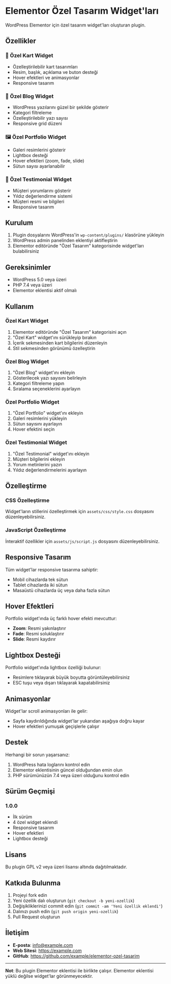 # Elementor Özel Tasarım Widget'ları

WordPress Elementor için özel tasarım widget'ları oluşturan plugin.

## Özellikler

### 🎨 Özel Kart Widget
- Özelleştirilebilir kart tasarımları
- Resim, başlık, açıklama ve buton desteği
- Hover efektleri ve animasyonlar
- Responsive tasarım

### 📝 Özel Blog Widget
- WordPress yazılarını güzel bir şekilde gösterir
- Kategori filtreleme
- Özelleştirilebilir yazı sayısı
- Responsive grid düzeni

### 🖼️ Özel Portfolio Widget
- Galeri resimlerini gösterir
- Lightbox desteği
- Hover efektleri (zoom, fade, slide)
- Sütun sayısı ayarlanabilir

### 💬 Özel Testimonial Widget
- Müşteri yorumlarını gösterir
- Yıldız değerlendirme sistemi
- Müşteri resmi ve bilgileri
- Responsive tasarım

## Kurulum

1. Plugin dosyalarını WordPress'in `wp-content/plugins/` klasörüne yükleyin
2. WordPress admin panelinden eklentiyi aktifleştirin
3. Elementor editöründe "Özel Tasarım" kategorisinde widget'ları bulabilirsiniz

## Gereksinimler

- WordPress 5.0 veya üzeri
- PHP 7.4 veya üzeri
- Elementor eklentisi aktif olmalı

## Kullanım

### Özel Kart Widget
1. Elementor editöründe "Özel Tasarım" kategorisini açın
2. "Özel Kart" widget'ını sürükleyip bırakın
3. İçerik sekmesinden kart bilgilerini düzenleyin
4. Stil sekmesinden görünümü özelleştirin

### Özel Blog Widget
1. "Özel Blog" widget'ını ekleyin
2. Gösterilecek yazı sayısını belirleyin
3. Kategori filtreleme yapın
4. Sıralama seçeneklerini ayarlayın

### Özel Portfolio Widget
1. "Özel Portfolio" widget'ını ekleyin
2. Galeri resimlerini yükleyin
3. Sütun sayısını ayarlayın
4. Hover efektini seçin

### Özel Testimonial Widget
1. "Özel Testimonial" widget'ını ekleyin
2. Müşteri bilgilerini ekleyin
3. Yorum metinlerini yazın
4. Yıldız değerlendirmelerini ayarlayın

## Özelleştirme

### CSS Özelleştirme
Widget'ların stillerini özelleştirmek için `assets/css/style.css` dosyasını düzenleyebilirsiniz.

### JavaScript Özelleştirme
İnteraktif özellikler için `assets/js/script.js` dosyasını düzenleyebilirsiniz.

## Responsive Tasarım

Tüm widget'lar responsive tasarıma sahiptir:
- Mobil cihazlarda tek sütun
- Tablet cihazlarda iki sütun
- Masaüstü cihazlarda üç veya daha fazla sütun

## Hover Efektleri

Portfolio widget'ında üç farklı hover efekti mevcuttur:
- **Zoom**: Resmi yakınlaştırır
- **Fade**: Resmi soluklaştırır
- **Slide**: Resmi kaydırır

## Lightbox Desteği

Portfolio widget'ında lightbox özelliği bulunur:
- Resimlere tıklayarak büyük boyutta görüntüleyebilirsiniz
- ESC tuşu veya dışarı tıklayarak kapatabilirsiniz

## Animasyonlar

Widget'lar scroll animasyonları ile gelir:
- Sayfa kaydırıldığında widget'lar yukarıdan aşağıya doğru kayar
- Hover efektleri yumuşak geçişlerle çalışır

## Destek

Herhangi bir sorun yaşarsanız:
1. WordPress hata loglarını kontrol edin
2. Elementor eklentisinin güncel olduğundan emin olun
3. PHP sürümünüzün 7.4 veya üzeri olduğunu kontrol edin

## Sürüm Geçmişi

### 1.0.0
- İlk sürüm
- 4 özel widget eklendi
- Responsive tasarım
- Hover efektleri
- Lightbox desteği

## Lisans

Bu plugin GPL v2 veya üzeri lisansı altında dağıtılmaktadır.

## Katkıda Bulunma

1. Projeyi fork edin
2. Yeni özellik dalı oluşturun (`git checkout -b yeni-ozellik`)
3. Değişikliklerinizi commit edin (`git commit -am 'Yeni özellik eklendi'`)
4. Dalınızı push edin (`git push origin yeni-ozellik`)
5. Pull Request oluşturun

## İletişim

- **E-posta**: info@example.com
- **Web Sitesi**: https://example.com
- **GitHub**: https://github.com/example/elementor-ozel-tasarim

---

**Not**: Bu plugin Elementor eklentisi ile birlikte çalışır. Elementor eklentisi yüklü değilse widget'lar görünmeyecektir.
